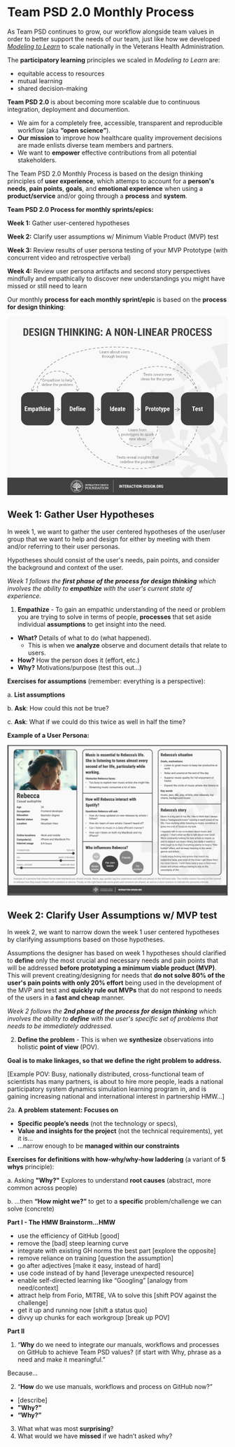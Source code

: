 # Team PSD 2.0 Monthly Process

As Team PSD continues to grow, our workflow alongside team values in order to better support the needs of our team, just like how we developed 
[_Modeling to Learn_](https://mtl.how) to scale nationally in the Veterans Health Administration.

The **participatory learning** principles we scaled in _Modeling to Learn_ are:

- equitable access to resources
- mutual learning
- shared decision-making

**Team PSD 2.0** is about becoming more scalable due to continuous integration, deployment and documention.

- We aim for a completely free, accessible, transparent and reproducible workflow (aka **“open science”**).
- **Our mission** to improve how healthcare quality improvement decisions are made enlists diverse team members and partners.
- We want to **empower** effective contributions from all potential stakeholders.

The Team PSD 2.0 Monthly Process is based on the design thinking principles of **user experience**, which attemps to account for a **person's needs**, **pain points**, **goals**, and **emotional experience** when using a **product/service** and/or going through a **process** and **system**.

**Team PSD 2.0 Process for monthly sprints/epics:**

**Week 1:** Gather user-centered hypotheses

**Week 2:** Clarify user assumptions w/ Minimum Viable Product (MVP) test

**Week 3:** Review results of user persona testing of your MVP Prototype (with concurrent video and retrospective verbal)

**Week 4:** Review user persona artifacts and second story perspectives mindfully and empathically to discover new understandings you might have missed or still need to learn

Our monthly **process for each monthly sprint/epic** is based on the **process for design thinking**:

[<img src = "https://raw.githubusercontent.com/lzim/teampsd/master/resources/design/design_workshop_manual/design_thinking.jpg">](#DontLink)

## Week 1: Gather User Hypotheses

In week 1, we want to gather the user centered hypotheses of the user/user group that we want to help and design for either by meeting with them and/or referring to their user personas.

Hypotheses should consist of the user's needs, pain points, and consider the background and context of the user. 

*Week 1 follows the **first phase of the process for design thinking** which involves the ability to **empathize** with the user's current state of experience.*

1. **Empathize** - To gain an empathic understanding of the need or problem you are trying to solve in terms of people, **processes** that set aside individual **assumptions** to get insight into the need.

- **What?** Details of what to do (what happened).
   - This is when we **analyze** observe and document details that relate to
users.
- **How?** How the person does it (effort, etc.)
- **Why?** Motivations/purpose (test this out...)

**Exercises for assumptions** (remember: everything is a perspective):

a. **List assumptions**

b. **Ask**: How could this not be true?

c. **Ask**: What if we could do this twice as well in half the time?

**Example of a User Persona:**

[<img src = "https://raw.githubusercontent.com/lzim/teampsd/master/resources/design/design_workshop_manual/persona_example.png">](#DontLink)

## Week 2: Clarify User Assumptions w/ MVP test

In week 2, we want to narrow down the week 1 user centered hypotheses by clarifying assumptions based on those hypotheses.

Assumptions the designer has based on week 1 hypotheses should clarified to **define** only the most crucial and necessary needs and pain points that will be addressed **before prototyping a minimum viable product (MVP)**. This will prevent creating/designing for needs that **do not solve 80% of the user's pain points with only 20% effort** being used in the development of the MVP and test and **quickly rule out MVPs** that do not respond to needs of the users in a **fast and cheap** manner.

*Week 2 follows the **2nd phase of the process for design thinking** which involves the ability to **define** with the user's specific set of problems that needs to be immediately addressed.*

2. **Define the problem** - This is when we **synthesize** observations into holistic **point of view** (POV). 

**Goal is to make linkages, so that we define the right problem to address.**

[Example POV: Busy, nationally distributed, cross-functional team of scientists has many partners, is about to hire more people, leads a national participatory system dynamics simulation learning program in, and is gaining increasing national and international interest in partnership HMW...]

2a.	**A problem statement: Focuses on**

- **Specific peopleʼs needs** (not the technology or specs),
- **Value and insights for the project** (not the technical requirements), yet it is...
- ...narrow enough to be **managed within our constraints**

**Exercises for definitions with how-why/why-how laddering** (a variant of **5 whys** principle):

a. Asking **"Why?"** Explores to understand **root causes** (abstract, more common across people)

b. ...then **“How might we?”** to get to a **specific** problem/challenge we can solve (concrete)

**Part I - The HMW Brainstorm...HMW**

- use the efficiency of GitHub [good]
- remove the [bad] steep learning curve
- integrate with existing GH norms the best part [explore the opposite]
- remove reliance on training [question the assumption]
- go after adjectives [make it easy, instead of hard]
- use code instead of by hand [leverage unexpected resource]
- enable self-directed learning like “Googling” [analogy from need/context]
- attract help from Forio, MITRE, VA to solve this [shift POV against the challenge]
- get it up and running now [shift a status quo]
- divvy up chunks for each workgroup [break up POV]
 
**Part II**

1. “**Why** do we need to integrate our manuals, workflows and processes on GitHub to achieve Team PSD values? (if start with Why, phrase as a need and make it meaningful.”

Because...

2. “**How** do we use manuals, workflows and process on GitHub now?”

- [describe]
- **"Why?"**
- **“Why?”**

3. What what was most **surprising**?
4. What would we have **missed** if we hadnʼt asked why?
